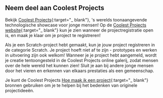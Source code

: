 ## Neem deel aan Coolest Projects

Bekijk [Coolest Projects](https://coolestprojects.org/){:target="_ blank"}, 's werelds toonaangevende technologische showcase voor jonge mensen! Op de [Coolest Projects website](https://coolestprojects.org/){:target="_ blank"} kun je zien wanneer de projectregistratie open is, en maak je klaar om je project te registreren!

Als je een Scratch-project hebt gemaakt, kun je jouw project registreren in de categorie Scratch. Je project hoeft niet af te zijn - prototypes en werken in uitvoering zijn ook welkom! Wanneer je je project hebt aangemeld, wordt je creatie tentoongesteld in de Coolest Projects online galerij, zodat mensen over de hele wereld het kunnen zien! Sluit je aan bij andere jonge mensen door het vieren en erkennen van elkaars prestaties als een gemeenschap.


Je kunt de Coolest Projects [Hoe maak ik een project](https://coolestprojects.org/2020/03/31/how-to-make-a-project-workbook-and-additional-resources/){:target="_ blank"} bronnen gebruiken om je te helpen bij het bedenken van originele projectideeën.
